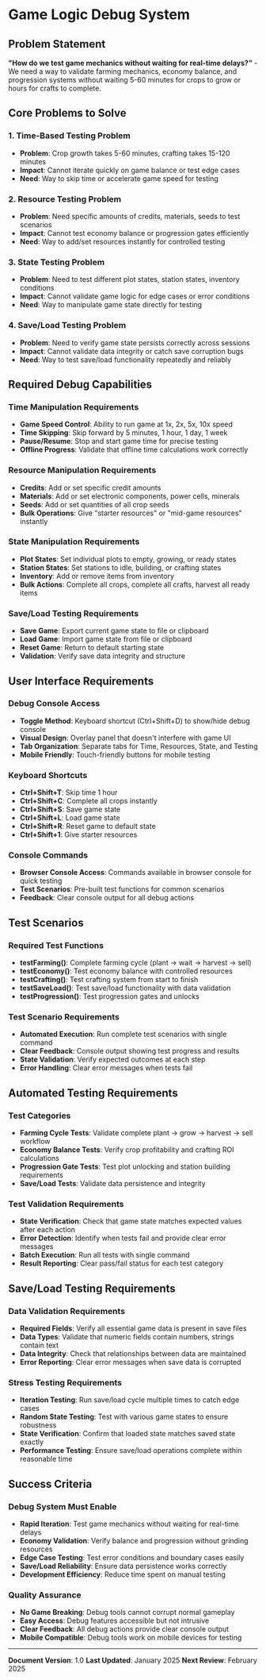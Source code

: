# Game Logic Debug System

## Problem Statement

**"How do we test game mechanics without waiting for real-time delays?"** - We need a way to validate farming mechanics, economy balance, and progression systems without waiting 5-60 minutes for crops to grow or hours for crafts to complete.

## Core Problems to Solve

### 1. **Time-Based Testing Problem**

- **Problem**: Crop growth takes 5-60 minutes, crafting takes 15-120 minutes
- **Impact**: Cannot iterate quickly on game balance or test edge cases
- **Need**: Way to skip time or accelerate game speed for testing

### 2. **Resource Testing Problem**

- **Problem**: Need specific amounts of credits, materials, seeds to test scenarios
- **Impact**: Cannot test economy balance or progression gates efficiently
- **Need**: Way to add/set resources instantly for controlled testing

### 3. **State Testing Problem**

- **Problem**: Need to test different plot states, station states, inventory conditions
- **Impact**: Cannot validate game logic for edge cases or error conditions
- **Need**: Way to manipulate game state directly for testing

### 4. **Save/Load Testing Problem**

- **Problem**: Need to verify game state persists correctly across sessions
- **Impact**: Cannot validate data integrity or catch save corruption bugs
- **Need**: Way to test save/load functionality repeatedly and reliably

## Required Debug Capabilities

### Time Manipulation Requirements

- **Game Speed Control**: Ability to run game at 1x, 2x, 5x, 10x speed
- **Time Skipping**: Skip forward by 5 minutes, 1 hour, 1 day, 1 week
- **Pause/Resume**: Stop and start game time for precise testing
- **Offline Progress**: Validate that offline time calculations work correctly

### Resource Manipulation Requirements

- **Credits**: Add or set specific credit amounts
- **Materials**: Add or set electronic components, power cells, minerals
- **Seeds**: Add or set quantities of all crop seeds
- **Bulk Operations**: Give "starter resources" or "mid-game resources" instantly

### State Manipulation Requirements

- **Plot States**: Set individual plots to empty, growing, or ready states
- **Station States**: Set stations to idle, building, or crafting states
- **Inventory**: Add or remove items from inventory
- **Bulk Actions**: Complete all crops, complete all crafts, harvest all ready items

### Save/Load Testing Requirements

- **Save Game**: Export current game state to file or clipboard
- **Load Game**: Import game state from file or clipboard
- **Reset Game**: Return to default starting state
- **Validation**: Verify save data integrity and structure

## User Interface Requirements

### Debug Console Access

- **Toggle Method**: Keyboard shortcut (Ctrl+Shift+D) to show/hide debug console
- **Visual Design**: Overlay panel that doesn't interfere with game UI
- **Tab Organization**: Separate tabs for Time, Resources, State, and Testing
- **Mobile Friendly**: Touch-friendly buttons for mobile testing

### Keyboard Shortcuts

- **Ctrl+Shift+T**: Skip time 1 hour
- **Ctrl+Shift+C**: Complete all crops instantly
- **Ctrl+Shift+S**: Save game state
- **Ctrl+Shift+L**: Load game state
- **Ctrl+Shift+R**: Reset game to default state
- **Ctrl+Shift+1**: Give starter resources

### Console Commands

- **Browser Console Access**: Commands available in browser console for quick testing
- **Test Scenarios**: Pre-built test functions for common scenarios
- **Feedback**: Clear console output for all debug actions

## Test Scenarios

### Required Test Functions

- **testFarming()**: Complete farming cycle (plant → wait → harvest → sell)
- **testEconomy()**: Test economy balance with controlled resources
- **testCrafting()**: Test crafting system from start to finish
- **testSaveLoad()**: Test save/load functionality with data validation
- **testProgression()**: Test progression gates and unlocks

### Test Scenario Requirements

- **Automated Execution**: Run complete test scenarios with single command
- **Clear Feedback**: Console output showing test progress and results
- **State Validation**: Verify expected outcomes at each step
- **Error Handling**: Clear error messages when tests fail

## Automated Testing Requirements

### Test Categories

- **Farming Cycle Tests**: Validate complete plant → grow → harvest → sell workflow
- **Economy Balance Tests**: Verify crop profitability and crafting ROI calculations
- **Progression Gate Tests**: Test plot unlocking and station building requirements
- **Save/Load Tests**: Validate data persistence and integrity

### Test Validation Requirements

- **State Verification**: Check that game state matches expected values after each action
- **Error Detection**: Identify when tests fail and provide clear error messages
- **Batch Execution**: Run all tests with single command
- **Result Reporting**: Clear pass/fail status for each test category

## Save/Load Testing Requirements

### Data Validation Requirements

- **Required Fields**: Verify all essential game data is present in save files
- **Data Types**: Validate that numeric fields contain numbers, strings contain text
- **Data Integrity**: Check that relationships between data are maintained
- **Error Reporting**: Clear error messages when save data is corrupted

### Stress Testing Requirements

- **Iteration Testing**: Run save/load cycle multiple times to catch edge cases
- **Random State Testing**: Test with various game states to ensure robustness
- **State Verification**: Confirm that loaded state matches saved state exactly
- **Performance Testing**: Ensure save/load operations complete within reasonable time

## Success Criteria

### Debug System Must Enable

- **Rapid Iteration**: Test game mechanics without waiting for real-time delays
- **Economy Validation**: Verify balance and progression without grinding resources
- **Edge Case Testing**: Test error conditions and boundary cases easily
- **Save/Load Reliability**: Ensure data persistence works correctly
- **Development Efficiency**: Reduce time spent on manual testing

### Quality Assurance

- **No Game Breaking**: Debug tools cannot corrupt normal gameplay
- **Easy Access**: Debug features accessible but not intrusive
- **Clear Feedback**: All debug actions provide clear console output
- **Mobile Compatible**: Debug tools work on mobile devices for testing

---

**Document Version**: 1.0
**Last Updated**: January 2025
**Next Review**: February 2025
